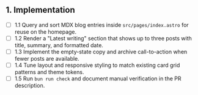 ## 1. Implementation

- [ ] 1.1 Query and sort MDX blog entries inside `src/pages/index.astro` for reuse on the homepage.
- [ ] 1.2 Render a "Latest writing" section that shows up to three posts with title, summary, and formatted date.
- [ ] 1.3 Implement the empty-state copy and archive call-to-action when fewer posts are available.
- [ ] 1.4 Tune layout and responsive styling to match existing card grid patterns and theme tokens.
- [ ] 1.5 Run `bun run check` and document manual verification in the PR description.
